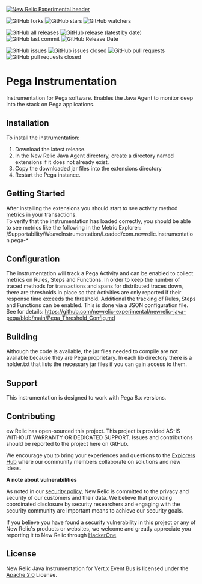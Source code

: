 [![New Relic Experimental header](https://github.com/newrelic/opensource-website/raw/master/src/images/categories/Experimental.png)](https://opensource.newrelic.com/oss-category/#new-relic-experimental)

![GitHub forks](https://img.shields.io/github/forks/newrelic-experimental/newrelic-java-pega?style=social)
![GitHub stars](https://img.shields.io/github/stars/newrelic-experimental/newrelic-java-pega?style=social)
![GitHub watchers](https://img.shields.io/github/watchers/newrelic-experimental/newrelic-java-pega?style=social)

![GitHub all releases](https://img.shields.io/github/downloads/newrelic-experimental/newrelic-java-pega/total)
![GitHub release (latest by date)](https://img.shields.io/github/v/release/newrelic-experimental/newrelic-java-pega)
![GitHub last commit](https://img.shields.io/github/last-commit/newrelic-experimental/newrelic-java-pega)
![GitHub Release Date](https://img.shields.io/github/release-date/newrelic-experimental/newrelic-java-pega)


![GitHub issues](https://img.shields.io/github/issues/newrelic-experimental/newrelic-java-pega)
![GitHub issues closed](https://img.shields.io/github/issues-closed/newrelic-experimental/newrelic-java-pega)
![GitHub pull requests](https://img.shields.io/github/issues-pr/newrelic-experimental/newrelic-java-pega)
![GitHub pull requests closed](https://img.shields.io/github/issues-pr-closed/newrelic-experimental/newrelic-java-pega)

# Pega Instrumentation

Instrumentation for Pega software.  Enables the Java Agent to monitor deep into the stack on Pega applications.

## Installation

To install the instrumentation:
1. Download the latest release.
2. In the New Relic Java Agent directory, create a directory named extensions if it does not already exist.
3. Copy the downloaded jar files into the extensions directory
4. Restart the Pega instance.  

## Getting Started

After installing the extensions you should start to see activity method metrics in your transactions.   
To verify that the instrumentation has loaded correctly,  you should be able to see metrics like the following in the Metric Explorer:   
/Supportability/WeaveInstrumentation/Loaded/com.newrelic.instrumentation.pega-*    


## Configuration

The instrumentation will track a Pega Activity and can be enabled to collect metrics on Rules, Steps and Functions.   In order to keep the number of traced methods for transactions and spans for distributed traces down, there are thresholds in place so that Activities are only reported if their response time exceeds the threshold.  Additional the tracking of Rules, Steps and Functions can be enabled.  This is done via a JSON configuration file.  See for details: https://github.com/newrelic-experimental/newrelic-java-pega/blob/main/Pega_Threshold_Config.md    

## Building

Although the code is available,  the jar files needed to compile are not available because they are Pega proprietary.  In each lib directory there is a holder.txt that lists the necessary jar files if you can gain access to them.

## Support

This instrumentation is designed to work with Pega 8.x versions.    

## Contributing

ew Relic has open-sourced this project. This project is provided AS-IS WITHOUT WARRANTY OR DEDICATED SUPPORT. Issues and contributions should be reported to the project here on GitHub.

We encourage you to bring your experiences and questions to the [Explorers Hub](https://discuss.newrelic.com) where our community members collaborate on solutions and new ideas.

**A note about vulnerabilities**

As noted in our [security policy](../../security/policy), New Relic is committed to the privacy and security of our customers and their data. We believe that providing coordinated disclosure by security researchers and engaging with the security community are important means to achieve our security goals.

If you believe you have found a security vulnerability in this project or any of New Relic's products or websites, we welcome and greatly appreciate you reporting it to New Relic through [HackerOne](https://hackerone.com/newrelic).


## License
New Relic Java Instrumentation for Vert.x Event Bus is licensed under the [Apache 2.0](http://apache.org/licenses/LICENSE-2.0.txt) License.
